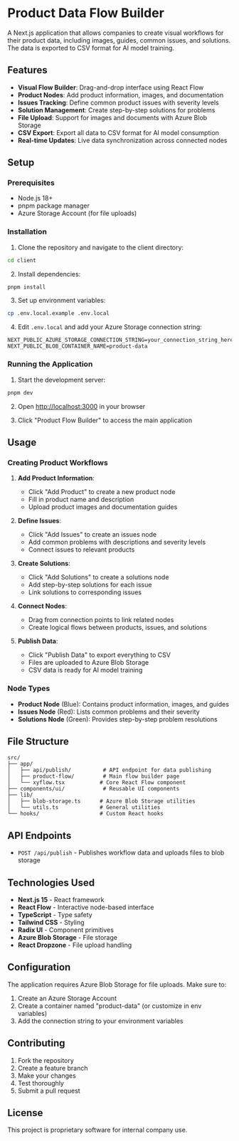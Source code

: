 # Product Data Flow Builder

A Next.js application that allows companies to create visual workflows for their product data, including images, guides, common issues, and solutions. The data is exported to CSV format for AI model training.

## Features

- **Visual Flow Builder**: Drag-and-drop interface using React Flow
- **Product Nodes**: Add product information, images, and documentation
- **Issues Tracking**: Define common product issues with severity levels
- **Solution Management**: Create step-by-step solutions for problems
- **File Upload**: Support for images and documents with Azure Blob Storage
- **CSV Export**: Export all data to CSV format for AI model consumption
- **Real-time Updates**: Live data synchronization across connected nodes

## Setup

### Prerequisites

- Node.js 18+
- pnpm package manager
- Azure Storage Account (for file uploads)

### Installation

1. Clone the repository and navigate to the client directory:
```bash
cd client
```

2. Install dependencies:
```bash
pnpm install
```

3. Set up environment variables:
```bash
cp .env.local.example .env.local
```

4. Edit `.env.local` and add your Azure Storage connection string:
```
NEXT_PUBLIC_AZURE_STORAGE_CONNECTION_STRING=your_connection_string_here
NEXT_PUBLIC_BLOB_CONTAINER_NAME=product-data
```

### Running the Application

1. Start the development server:
```bash
pnpm dev
```

2. Open [http://localhost:3000](http://localhost:3000) in your browser

3. Click "Product Flow Builder" to access the main application

## Usage

### Creating Product Workflows

1. **Add Product Information**:
   - Click "Add Product" to create a new product node
   - Fill in product name and description
   - Upload product images and documentation guides

2. **Define Issues**:
   - Click "Add Issues" to create an issues node
   - Add common problems with descriptions and severity levels
   - Connect issues to relevant products

3. **Create Solutions**:
   - Click "Add Solutions" to create a solutions node
   - Add step-by-step solutions for each issue
   - Link solutions to corresponding issues

4. **Connect Nodes**:
   - Drag from connection points to link related nodes
   - Create logical flows between products, issues, and solutions

5. **Publish Data**:
   - Click "Publish Data" to export everything to CSV
   - Files are uploaded to Azure Blob Storage
   - CSV data is ready for AI model training

### Node Types

- **Product Node** (Blue): Contains product information, images, and guides
- **Issues Node** (Red): Lists common problems and their severity
- **Solutions Node** (Green): Provides step-by-step problem resolutions

## File Structure

```
src/
├── app/
│   ├── api/publish/          # API endpoint for data publishing
│   ├── product-flow/         # Main flow builder page
│   └── xyflow.tsx           # Core React Flow component
├── components/ui/            # Reusable UI components
├── lib/
│   ├── blob-storage.ts      # Azure Blob Storage utilities
│   └── utils.ts             # General utilities
└── hooks/                   # Custom React hooks
```

## API Endpoints

- `POST /api/publish` - Publishes workflow data and uploads files to blob storage

## Technologies Used

- **Next.js 15** - React framework
- **React Flow** - Interactive node-based interface
- **TypeScript** - Type safety
- **Tailwind CSS** - Styling
- **Radix UI** - Component primitives
- **Azure Blob Storage** - File storage
- **React Dropzone** - File upload handling

## Configuration

The application requires Azure Blob Storage for file uploads. Make sure to:

1. Create an Azure Storage Account
2. Create a container named "product-data" (or customize in env variables)
3. Add the connection string to your environment variables

## Contributing

1. Fork the repository
2. Create a feature branch
3. Make your changes
4. Test thoroughly
5. Submit a pull request

## License

This project is proprietary software for internal company use.
